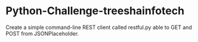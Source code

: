 # Python-Challenge-treeshainfotech
Create a simple command-line REST client called restful.py able to GET and POST from JSONPlaceholder.
